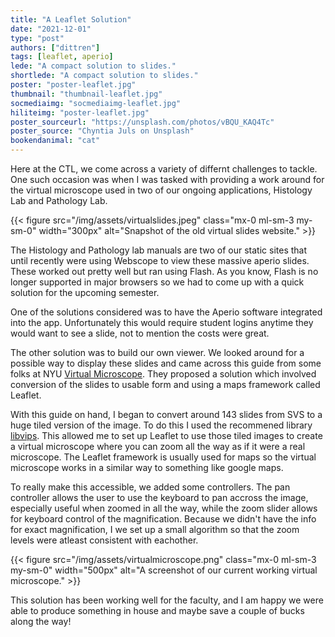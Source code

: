 ```yaml
---
title: "A Leaflet Solution"
date: "2021-12-01"
type: "post"
authors: ["dittren"]
tags: [leaflet, aperio]
lede: "A compact solution to slides."
shortlede: "A compact solution to slides."
poster: "poster-leaflet.jpg"
thumbnail: "thumbnail-leaflet.jpg"
socmediaimg: "socmediaimg-leaflet.jpg"
hiliteimg: "poster-leaflet.jpg"
poster_sourceurl: "https://unsplash.com/photos/vBQU_KAQ4Tc"
poster_source: "Chyntia Juls on Unsplash"
bookendanimal: "cat"
---
```


Here at the CTL, we come across a variety of differnt challenges to tackle. One
such occasion was when I was tasked with providing a work around for the virtual
microscope used in two of our ongoing applications, Histology Lab and Pathology
Lab.

{{< figure
    src="/img/assets/virtualslides.jpeg"
    class="mx-0 ml-sm-3 my-sm-0"
    width="300px"
    alt="Snapshot of the old virtual slides website." >}}

The Histology and Pathology lab manuals are two of our static sites that until
recently were using Webscope to view these massive aperio slides. These worked
out pretty well but ran using Flash. As you know, Flash is no longer supported
in major browsers so we had to come up with a quick solution for the upcoming
semester.

One of the solutions considered was to have the Aperio software integrated into
the app. Unfortunately this would require student logins anytime they would want
to see a slide, not to mention the costs were great.

The other solution was to build our own viewer. We looked around for a possible
way to display these slides and came across this guide from some folks at NYU
[Virtual Microscope](https://iime.github.io/virtualmicroscope/). They proposed a
solution which involved conversion of the slides to usable form and using a maps
framework called Leaflet.

With this guide on hand, I began to convert around 143 slides from SVS to a huge
tiled version of the image. To do this I used the recommened library [libvips](https://github.com/libvips/libvips). This allowed me to set up Leaflet to use those tiled images to
create a virtual microscope where you can zoom all the way as if it were a real
microscope. The Leaflet framework is usually used for maps so the virtual
microscope works in a similar way to something like google maps.

To really make this accessible, we added some controllers. The pan controller
allows the user to use the keyboard to pan accross the image, especially useful
when zoomed in all the way, while the zoom slider allows for keyboard control of
the magnification. Because we didn't have the info for exact magnification, I we
set up a small algorithm so that the zoom levels were atleast consistent with
eachother.

{{< figure
    src="/img/assets/virtualmicroscope.png"
    class="mx-0 ml-sm-3 my-sm-0"
    width="500px"
    alt="A screenshot of our current working virtual microscope." >}}


This solution has been working well for the faculty, and I am happy we were able
to produce something in house and maybe save a couple of bucks along the way!
